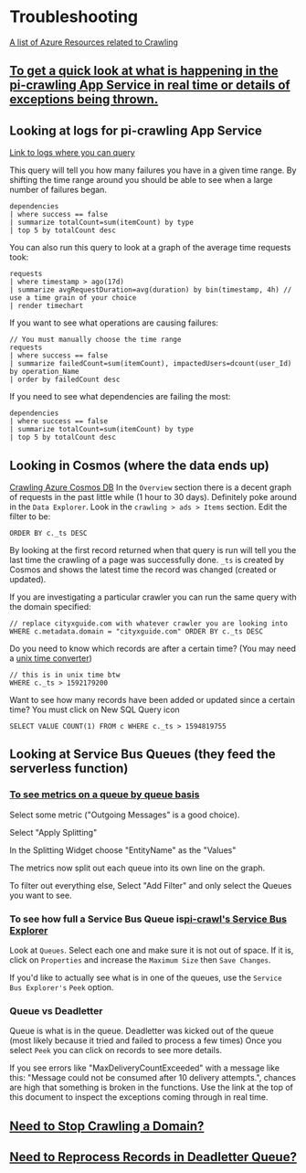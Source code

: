 # Troubleshooting

[A list of Azure Resources related to Crawling](https://portal.azure.com/#@seattleagainstslavery.org/resource/subscriptions/eb3b9f64-5569-4792-90ad-7c5a3954c142/resourceGroups/crawling/overview)

## [To get a quick look at what is happening in the pi-crawling App Service in real time or details of exceptions being thrown.](https://portal.azure.com/#blade/AppInsightsExtension/QuickPulseBladeV2/ComponentId/%7B%22Name%22%3A%22pi-crawling%22%2C%22SubscriptionId%22%3A%22eb3b9f64-5569-4792-90ad-7c5a3954c142%22%2C%22ResourceGroup%22%3A%22crawling%22%7D/ResourceId/%2Fsubscriptions%2Feb3b9f64-5569-4792-90ad-7c5a3954c142%2FresourceGroups%2Fcrawling%2Fproviders%2Fmicrosoft.insights%2Fcomponents%2Fpi-crawling)

## Looking at logs for pi-crawling App Service
[Link to logs where you can query](https://portal.azure.com/#@seattleagainstslavery.org/resource/subscriptions/eb3b9f64-5569-4792-90ad-7c5a3954c142/resourceGroups/crawling/providers/Microsoft.Web/sites/pi-crawling/appInsightsQueryLogs)

This query will tell you how many failures you have in a given time range. By shifting the time range around you should be able to see when a large number of failures began.
```
dependencies
| where success == false
| summarize totalCount=sum(itemCount) by type
| top 5 by totalCount desc
```

You can also run this query to look at a graph of the average time requests took:
```
requests
| where timestamp > ago(17d)
| summarize avgRequestDuration=avg(duration) by bin(timestamp, 4h) // use a time grain of your choice
| render timechart
```

If you want to see what operations are causing failures:
```
// You must manually choose the time range
requests
| where success == false
| summarize failedCount=sum(itemCount), impactedUsers=dcount(user_Id) by operation_Name
| order by failedCount desc
```

If you need to see what dependencies are failing the most:
```
dependencies
| where success == false
| summarize totalCount=sum(itemCount) by type
| top 5 by totalCount desc
```

## Looking in Cosmos (where the data ends up)
[Crawling Azure Cosmos DB](https://portal.azure.com/#@seattleagainstslavery.org/resource/subscriptions/eb3b9f64-5569-4792-90ad-7c5a3954c142/resourceGroups/crawling/providers/Microsoft.DocumentDb/databaseAccounts/crawling/overview)
In the `Overview` section there is a decent graph of requests in the past little while (1 hour to 30 days).
Definitely poke around in the `Data Explorer`. Look in the `crawling > ads > Items` section. Edit the filter to be:
```
ORDER BY c._ts DESC
```
By looking at the first record returned when that query is run will tell you the last time the crawling of a page was successfully done. `_ts` is created by Cosmos and shows the latest time the record was changed (created or updated).

If you are investigating a particular crawler you can run the same query with the domain specified:
```
// replace cityxguide.com with whatever crawler you are looking into
WHERE c.metadata.domain = "cityxguide.com" ORDER BY c._ts DESC
```

Do you need to know which records are after a certain time? (You may need a [unix time converter](http://www.onlineconversion.com/unix_time.htm))

```
// this is in unix time btw
WHERE c._ts > 1592179200
```

Want to see how many records have been added or updated since a certain time?
You must click on New SQL Query icon

```
SELECT VALUE COUNT(1) FROM c WHERE c._ts > 1594819755
```

## Looking at Service Bus Queues (they feed the serverless function)

### [To see metrics on a queue by queue basis](https://portal.azure.com/#@seattleagainstslavery.org/resource/subscriptions/eb3b9f64-5569-4792-90ad-7c5a3954c142/resourceGroups/crawling/providers/Microsoft.ServiceBus/namespaces/pi-crawl/metrics)

Select some metric ("Outgoing Messages" is a good choice).

Select "Apply Splitting"

In the Splitting Widget choose "EntityName" as the "Values"

The metrics now split out each queue into its own line on the graph.

To filter out everything else, Select "Add Filter" and only select the Queues you want to see.

### To see how full a Service Bus Queue is[pi-crawl's Service Bus Explorer](https://portal.azure.com/#@seattleagainstslavery.org/resource/subscriptions/eb3b9f64-5569-4792-90ad-7c5a3954c142/resourceGroups/crawling/providers/Microsoft.ServiceBus/namespaces/pi-crawl/queues)

Look at `Queues`.
Select each one and make sure it is not out of space. If it is, click on `Properties` and increase the `Maximum Size` then `Save Changes`.

If you'd like to actually see what is in one of the queues, use the `Service Bus Explorer's` `Peek` option.

### Queue vs Deadletter
Queue is what is in the queue.
Deadletter was kicked out of the queue (most likely because it tried and failed to process a few times)
Once you select `Peek` you can click on records to see more details.

If you see errors like "MaxDeliveryCountExceeded" with a message like this: "Message could not be consumed after 10 delivery attempts.", chances are high that something is broken in the functions. Use the link at the top of this document to inspect the exceptions coming through in real time.

## [Need to Stop Crawling a Domain?](./ops/disable-site.md)

## [Need to Reprocess Records in Deadletter Queue?](./ops/reprocess-queue.md)
